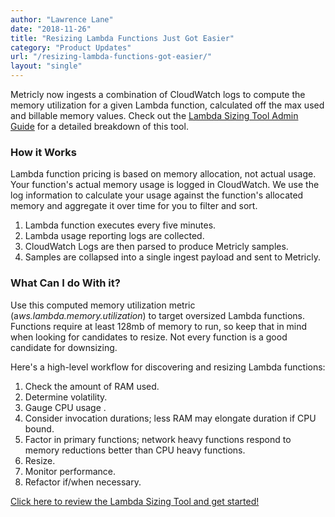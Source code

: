```yaml
---
author: "Lawrence Lane"
date: "2018-11-26"
title: "Resizing Lambda Functions Just Got Easier"
category: "Product Updates"
url: "/resizing-lambda-functions-got-easier/"
layout: "single"
---
```


Metricly now ingests a combination of CloudWatch logs to compute the memory utilization for a given Lambda function, calculated off the max used and billable memory values. Check out the [Lambda Sizing Tool Admin Guide](https://docs.metricly.com/integrations/lambda-sizing/) for a detailed breakdown of this tool.

### How it Works

Lambda function pricing is based on memory allocation, not actual usage. Your function's actual memory usage is logged in CloudWatch. We use the log information to calculate your usage against the function's allocated memory and aggregate it over time for you to filter and sort.

1.  Lambda function executes every five minutes.
2.  Lambda usage reporting logs are collected.
3.  CloudWatch Logs are then parsed to produce Metricly samples.
4.  Samples are collapsed into a single ingest payload and sent to Metricly.

### What Can I do With it?

Use this computed memory utilization metric (a*ws.lambda.memory.utilization*) to target oversized Lambda functions. Functions require at least 128mb of memory to run, so keep that in mind when looking for candidates to resize. Not every function is a good candidate for downsizing.

Here's a high-level workflow for discovering and resizing Lambda functions:

1.  Check the amount of RAM used.
2.  Determine volatility.
3.  Gauge CPU usage .
4.  Consider invocation durations; less RAM may elongate duration if CPU bound.
5.  Factor in primary functions; network heavy functions respond to memory reductions better than CPU heavy functions.
6.  Resize.
7.  Monitor performance.
8.  Refactor if/when necessary.

[Click here to review the Lambda Sizing Tool and get started!](https://docs.metricly.com/integrations/lambda-sizing/)
